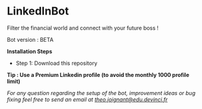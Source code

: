 # LinkedInBot
Filter the financial world and connect with your future boss !

Bot version : BETA

**Installation Steps**
  - Step 1: Download this repository 

**Tip : Use a Premium Linkedin profile (to avoid the monthly 1000 profile limit)**

*For any question regarding the setup of the bot, improvement ideas or bug fixing feel free to send an email at theo.joignant@edu.devinci.fr*
